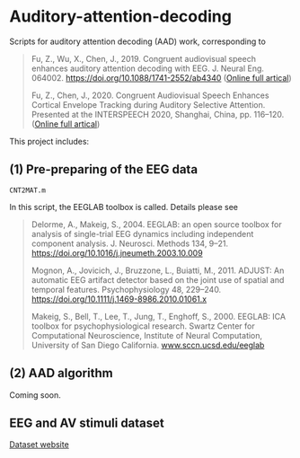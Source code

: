 # Auditory-attention-decoding
Scripts for auditory attention decoding (AAD) work, corresponding to 
>Fu, Z., Wu, X., Chen, J., 2019. Congruent audiovisual speech enhances auditory attention decoding with EEG. J. Neural Eng. 064002. https://doi.org/10.1088/1741-2552/ab4340 ([Online full artical](https://iopscience.iop.org/article/10.1088/1741-2552/ab4340))
>
>Fu, Z., Chen, J., 2020. Congruent Audiovisual Speech Enhances Cortical Envelope Tracking during
Auditory Selective Attention. Presented at the INTERSPEECH 2020, Shanghai, China, pp. 116–120. ([Online full artical](https://www.isca-speech.org/archive/Interspeech_2020/pdfs/1957.pdf))

This project includes:

## (1) Pre-preparing of the EEG data  
`CNT2MAT.m`

In this script, the EEGLAB toolbox is called. Details please see  
>Delorme, A., Makeig, S., 2004. EEGLAB: an open source toolbox for analysis of single-trial EEG dynamics including independent component analysis. J. Neurosci. Methods 134, 9–21. https://doi.org/10.1016/j.jneumeth.2003.10.009
>
>Mognon, A., Jovicich, J., Bruzzone, L., Buiatti, M., 2011. ADJUST: An automatic EEG artifact detector based on the joint use of spatial and temporal features. Psychophysiology 48, 229–240. https://doi.org/10.1111/j.1469-8986.2010.01061.x
>
>Makeig, S., Bell, T., Lee, T., Jung, T., Enghoff, S., 2000. EEGLAB: ICA toolbox for psychophysiological research. Swartz Center for Computational Neuroscience, Institute of Neural Computation, University of San Diego California. www.sccn.ucsd.edu/eeglab

## (2) AAD algorithm
Coming soon.  

## EEG and AV stimuli dataset
[Dataset website](http://scholar.pku.edu.cn/chenjing/publications/auditory-attention-decoding-dataset-peking-university)
